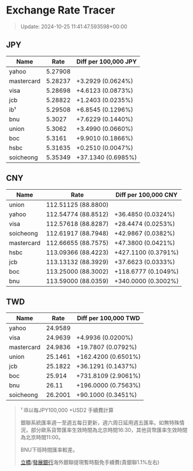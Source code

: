 # Exchange Rate Tracer

> Update: 2024-10-25 11:41:47.593598+00:00

## JPY

| Name       |    Rate | Diff per 100,000 JPY   |
|------------|---------|------------------------|
| yahoo      | 5.27908 |                        |
| mastercard | 5.28237 | +3.2929 (0.0624%)      |
| visa       | 5.28698 | +4.6123 (0.0873%)      |
| jcb        | 5.28822 | +1.2403 (0.0235%)      |
| ib¹        | 5.29508 | +6.8545 (0.1296%)      |
| bnu        | 5.3027  | +7.6229 (0.1440%)      |
| union      | 5.3062  | +3.4990 (0.0660%)      |
| boc        | 5.3161  | +9.9010 (0.1866%)      |
| hsbc       | 5.31635 | +0.2510 (0.0047%)      |
| soicheong  | 5.35349 | +37.1340 (0.6985%)     |

## CNY

| Name       | Rate                | Diff per 100,000 CNY   |
|------------|---------------------|------------------------|
| union      | 112.51125	(88.8800) |                        |
| yahoo      | 112.54774	(88.8512) | +36.4850 (0.0324%)     |
| visa       | 112.57618	(88.8287) | +28.4474 (0.0253%)     |
| soicheong  | 112.61917	(88.7948) | +42.9867 (0.0382%)     |
| mastercard | 112.66655	(88.7575) | +47.3800 (0.0421%)     |
| hsbc       | 113.09366	(88.4223) | +427.1100 (0.3791%)    |
| jcb        | 113.13132	(88.3929) | +37.6623 (0.0333%)     |
| boc        | 113.25000	(88.3002) | +118.6777 (0.1049%)    |
| bnu        | 113.59000	(88.0359) | +340.0000 (0.3002%)    |

## TWD

| Name       |    Rate | Diff per 100,000 TWD   |
|------------|---------|------------------------|
| yahoo      | 24.9589 |                        |
| visa       | 24.9639 | +4.9936 (0.0200%)      |
| mastercard | 24.9836 | +19.7807 (0.0792%)     |
| union      | 25.1461 | +162.4200 (0.6501%)    |
| jcb        | 25.1822 | +36.1291 (0.1437%)     |
| boc        | 25.914  | +731.8109 (2.9061%)    |
| bnu        | 26.11   | +196.0000 (0.7563%)    |
| soicheong  | 26.2001 | +90.1000 (0.3451%)     |


> ¹ IB以每JPY100,000 +USD2 手續費計算
>
> 銀聯系統匯率週一至週五每日更新，週六周日延用週五匯率。如無特殊情況，部分歐系貨幣匯率生效時間為北京時間16:30，其他貨幣匯率生效時間為北京時間11:00。
>
> BNU下班時間匯率較差。
>
> [立橋](https://www.wlbank.com.mo/uploads/ueditor/file/20181211/1544536513900230.pdf)/[發展銀行](https://www.mdb.com.mo/Service_Charges_20230728.pdf)海外銀聯提現暫時豁免手續費(貴銀聯1.1%左右)


